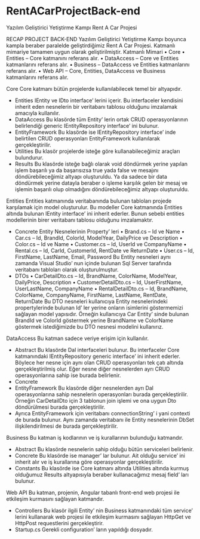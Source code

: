# RentACarProjectBack-end
Yazılım Geliştirici Yetiştirme Kampı Rent A Car Projesi

RECAP PROJECT BACK-END
Yazılım Geliştirici Yetiştirme Kampı boyunca kampla beraber paralelde geliştirdiğimiz Rent A Car Projesi.
Katmanlı mimariye tamamen uygun olarak geliştirilmiştir. 
Katmanlı Mimari
•	Core
•	Entities – Core katmanını referans alır.
•	DataAccess – Core ve Entities katmanlarını referans alır.
•	Business – DataAccess ve Entities katmanlarını referans alır.
•	Web API – Core, Entities, DataAccess ve Business katmanlarını referans alır.

Core
Core katmanı bütün projelerde kullanılabilecek temel bir altyapıdır.
-	Entities 
IEntity ve IDto interface’ lerini içerir. Bu interfaceler kendisini inherit eden nesnelerin bir veritabanı tablosu olduğunu imzalamak amacıyla kullanılır. 
-	DataAccess
Bu klasörde tüm Entity’ lerin ortak CRUD operasyonlarının belirlendiği generic  IEntityRepository interface’ ini bulunur.
-	EntityFramework
Bu klasörde ise IEntityRepository interface’ inde belirtilen CRUD operasyonları EntityFramework kullanılarak gerçekleştirilir.
-	Utilities
Bu klasör projelerde isteğe göre kullanabileceğimiz araçları bulundurur.
-	Results
Bu klasörde isteğe bağlı olarak void döndürmek yerine yapılan işlem başarılı ya da başarısızsa true yada false ve mesajını döndürebileceğimiz altyapı oluşturuldu.
Ya da sadece bir data döndürmek yerine datayla beraber o işleme karşılık gelen bir mesaj ve işlemin başarılı olup olmadığını döndürebileceğimiz altyapı oluşturuldu.

Entities 
Entities katmanında veritabanında bulunan tabloları projede karşılamak için model oluşturulur. Bu modeller Core katmanında Entities altında bulunan IEntity interface’ ini inherit ederler. Bunun sebebi entities modellerinin birer veritabanı tablosu olduğunu imzalamaktır.
-	Concrete
Entity Nesnelerinin Property’ leri
•	Brand.cs – Id ve Name
•	Car.cs – Id, BrandId, ColorId, ModelYear, DailyPrice ve Description
•	Color.cs – Id ve Name
•	Customer.cs – Id, UserId ve CompanyName
•	Rental.cs – Id, CarId, CustomerId, RentDate ve ReturnDate
•	User.cs – Id, FirstName, LastName, Email, Password
Bu Entity nesneleri aynı zamanda Visual Studio’ nun içinde bulunan Sql Server tarafında veritabanı tabloları olarak oluşturulmuştur.
-	DTOs
•	CarDetailDto.cs – Id, BrandName, ColorName, ModelYear, DailyPrice, Description
•	CustomerDetailDto.cs – Id, UserFirstName, UserLastName, CompanyName
•	RentalDetailDto.cs – Id, BrandName, ColorName, CompanyName, FirstName, LastName, RentDate, ReturnDate
Bu DTO nesneleri kullanıcıya Entity nesnelerindeki propertylerinde bulunan Id’ ler yerine onların isimlerini göstermemizi sağlayan model yapısıdır. Örneğin kullanıcıya Car Entity’ sinde bulunan BrandId ve ColorId göstermek yerine BrandName ve ColorName göstermek istediğimizde bu DTO nesnesi modelini kullanırız.


DataAccess
Bu katman sadece veriye erişim için kullanılır.
-	Abstract
Bu klasörde Dal interfaceleri bulunur. Bu interfaceler Core katmanındaki IEntityRepository<T> generic interface’ ini inherit ederler. Böylece her nesne için aynı olan CRUD operasyonları tek çatı altında gerçekleştirilmiş olur. Eğer nesne diğer nesnelerden ayrı CRUD operasyonlarına sahip ise burada belirlenir.
-	Concrete
-	EntityFramework
Bu klasörde diğer nesnelerden ayrı Dal operasyonlarına sahip nesnelerin operasyonları burada gerçekleştirilir. Örneğin CarDetailDto için 3 tablonun join işlemi ve ona uygun Dto döndürülmesi burada gerçekleştirilir.
-	Ayrıca EntityFramework için veritabanı connectionString’ i yani contexti de burada bulunur. Aynı zamanda veritabanı ile Entity nesnelerinin DbSet ilişkilendirilmesi de burada gerçekleştirilir.

Business
Bu katman iş kodlarının ve iş kurallarının bulunduğu katmandır. 
-	Abstract
Bu klasörde nesnelerin sahip olduğu bütün serviceleri belirlenir.
-	Concrete
Bu klasörde ise manager’ lar bulunur. Ait olduğu service’ ini inherit alır ve iş kurallarına göre operasyonlar gerçekleştirilir. 
-	Constants
Bu klasörde ise Core katmanı altında Utilities altında kurmuş olduğumuz Results altyapısıyla beraber kullanacağımız mesaj field’ ları bulunur.


Web API
Bu katman, projenin, Angular tabanlı front-end web projesi ile etkileşim kurmasını sağlayan katmandır.
-	Controllers
Bu klasör ilgili Entity’ nin Business katmanındaki tüm service’ lerini kullanarak web projesi ile etkileşim kurmasını sağlayan HttpGet ve HttpPost requestlerini gerçekleştirir.
-	Startup.cs
Gerekli configuration’ ların yapıldığı dosyadır.

